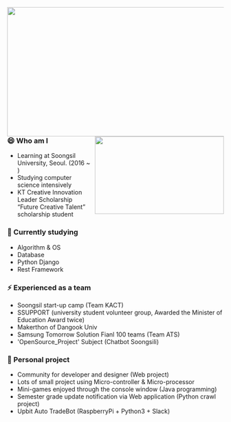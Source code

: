 <img align='left' src="https://github-readme-stats.vercel.app/api?username=KyoungnamMin&count_private=true&show_icons=true&theme=radical" width="600" height="300">
<img align='right' src="http://mazassumnida.wtf/api/v2/generate_badge?boj=alsrudska" width="300" height="180">





### 😄 Who am I
- Learning at Soongsil University, Seoul. (2016 ~ )
- Studying computer science intensively
- KT Creative Innovation Leader Scholarship “Future Creative Talent” scholarship student 

### 🌱 Currently studying
- Algorithm & OS
- Database
- Python Django
- Rest Framework

### ⚡ Experienced as a team
- Soongsil start-up camp (Team KACT)
- SSUPPORT (university student volunteer group, Awarded the Minister of Education Award twice)
- Makerthon of Dangook Univ
- Samsung Tomorrow Solution Fianl 100 teams (Team ATS)
- 'OpenSource_Project' Subject (Chatbot Soongsili)
 
### 👯 Personal project
- Community for developer and designer (Web project)
- Lots of small project using Micro-controller & Micro-processor
- Mini-games enjoyed through the console window (Java programming)
- Semester grade update notification via Web application (Python crawl project)
- Upbit Auto TradeBot (RaspberryPi + Python3 + Slack)





<!-- 👯 📫 How to reach me: ... -->
<!-- 😄 Pronouns: ... -->
<!-- ⚡ Fun fact: ... -->
<!-- 💬 Ask me about ... -->
